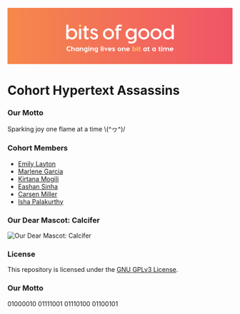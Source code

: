 ![Bits of Good](assets/header.png)
# Cohort Hypertext Assassins

### Our Motto
Sparking joy one flame at a time \\(^ヮ^)/

### Cohort Members
* [Emily Layton](https://github.com/GTBitsOfGood/bootcamp/tree/fall-2020/hypertextAssassins-Emily)
* [Marlene Garcia](https://github.com/GTBitsOfGood/bootcamp/tree/fall-2020/hypertextAssassins-marlene)
* [Kirtana Mogili](https://github.com/GTBitsOfGood/bootcamp/tree/fall-2020/hypertextAssassins-kirtana)
* [Eashan Sinha](https://github.com/GTBitsOfGood/bootcamp/tree/fall-2020/hypertextAssassins-Eashan)
* [Carsen Miller](https://github.com/GTBitsOfGood/bootcamp/tree/fall-2020/hypertextAssassins-carsen)
* [Isha Palakurthy](https://github.com/GTBitsOfGood/bootcamp/tree/fall-2020/hypertextAssassins-isha)

### Our Dear Mascot: Calcifer
![Our Dear Mascot: Calcifer](https://media.giphy.com/media/qKmWi9mfycx6E/giphy.gif)


### License

This repository is licensed under the [GNU GPLv3 License](/LICENSE.txt).


### Our Motto
01000010 01111001 01110100 01100101
